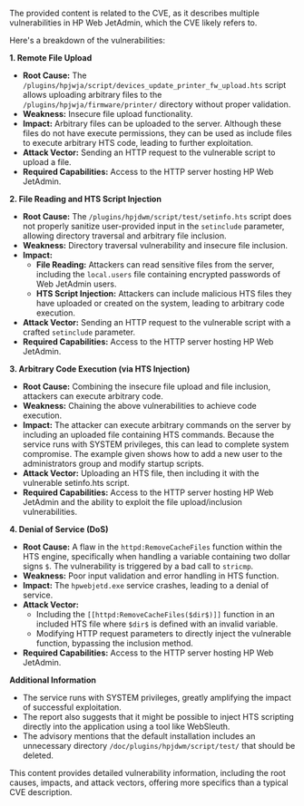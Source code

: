 The provided content is related to the CVE, as it describes multiple vulnerabilities in HP Web JetAdmin, which the CVE likely refers to.

Here's a breakdown of the vulnerabilities:

**1. Remote File Upload**

*   **Root Cause:**  The `/plugins/hpjwja/script/devices_update_printer_fw_upload.hts` script allows uploading arbitrary files to the `/plugins/hpjwja/firmware/printer/` directory without proper validation.
*   **Weakness:** Insecure file upload functionality.
*  **Impact:** Arbitrary files can be uploaded to the server. Although these files do not have execute permissions, they can be used as include files to execute arbitrary HTS code, leading to further exploitation.
*   **Attack Vector:** Sending an HTTP request to the vulnerable script to upload a file.
*   **Required Capabilities:** Access to the HTTP server hosting HP Web JetAdmin.

**2. File Reading and HTS Script Injection**

*   **Root Cause:** The `/plugins/hpjdwm/script/test/setinfo.hts` script does not properly sanitize user-provided input in the `setinclude` parameter, allowing directory traversal and arbitrary file inclusion.
*   **Weakness:**  Directory traversal vulnerability and insecure file inclusion.
*   **Impact:**
    *   **File Reading:** Attackers can read sensitive files from the server, including the `local.users` file containing encrypted passwords of Web JetAdmin users.
    *   **HTS Script Injection:** Attackers can include malicious HTS files they have uploaded or created on the system, leading to arbitrary code execution.
*   **Attack Vector:** Sending an HTTP request to the vulnerable script with a crafted `setinclude` parameter.
*   **Required Capabilities:** Access to the HTTP server hosting HP Web JetAdmin.

**3. Arbitrary Code Execution (via HTS Injection)**

*   **Root Cause:** Combining the insecure file upload and file inclusion, attackers can execute arbitrary code.
*   **Weakness:** Chaining the above vulnerabilities to achieve code execution.
*    **Impact:** The attacker can execute arbitrary commands on the server by including an uploaded file containing HTS commands. Because the service runs with SYSTEM privileges, this can lead to complete system compromise. The example given shows how to add a new user to the administrators group and modify startup scripts.
*   **Attack Vector:** Uploading an HTS file, then including it with the vulnerable setinfo.hts script.
*   **Required Capabilities:** Access to the HTTP server hosting HP Web JetAdmin and the ability to exploit the file upload/inclusion vulnerabilities.

**4. Denial of Service (DoS)**

*   **Root Cause:** A flaw in the `httpd:RemoveCacheFiles` function within the HTS engine, specifically when handling a variable containing two dollar signs `$`. The vulnerability is triggered by a bad call to `stricmp`.
*   **Weakness:** Poor input validation and error handling in HTS function.
*   **Impact:** The `hpwebjetd.exe` service crashes, leading to a denial of service.
*   **Attack Vector:**
    *   Including the `[[httpd:RemoveCacheFiles($dir$)]]` function in an included HTS file where `$dir$` is defined with an invalid variable.
    *   Modifying HTTP request parameters to directly inject the vulnerable function, bypassing the inclusion method.
*   **Required Capabilities:** Access to the HTTP server hosting HP Web JetAdmin.

**Additional Information**

*   The service runs with SYSTEM privileges, greatly amplifying the impact of successful exploitation.
*   The report also suggests that it might be possible to inject HTS scripting directly into the application using a tool like WebSleuth.
*   The advisory mentions that the default installation includes an unnecessary directory `/doc/plugins/hpjdwm/script/test/` that should be deleted.

This content provides detailed vulnerability information, including the root causes, impacts, and attack vectors, offering more specifics than a typical CVE description.